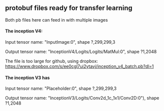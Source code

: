 ## protobuf files ready for transfer learning
Both pb files here can feed in with multiple images
#### The inception V4:

Input tensor name: "InputImage:0", shape ?,299,299,3

Output tensor name: "InceptionV4/Logits/Logits/MatMul:0", shape ?1,2048

The file is too large for github, using dropbox: https://www.dropbox.com/s/ee0cgl7ui2ytavj/inception_v4_batch.pb?dl=1

#### The inception V3 has

Input tensor name: "Placeholder:0", shape ?,299,299,3

Output tensor name: "InceptionV3/Logits/Conv2d_1c_1x1/Conv2D:0"), shape ?1,2048